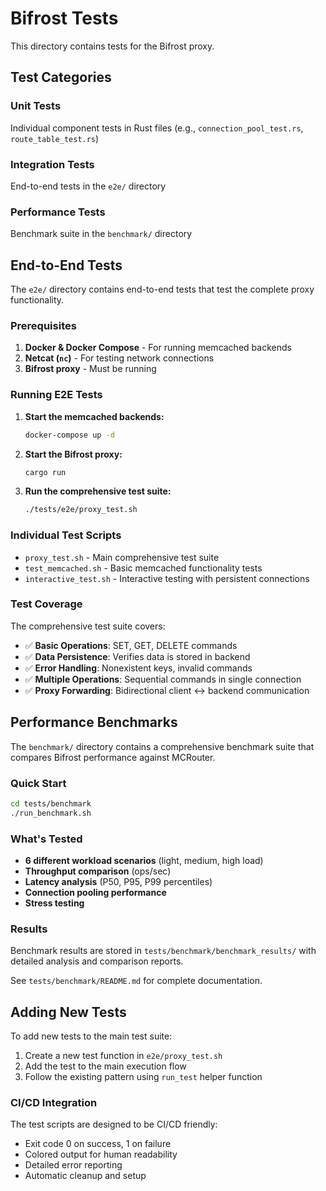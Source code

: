 # Bifrost Tests

This directory contains tests for the Bifrost proxy.

## Test Categories

### Unit Tests
Individual component tests in Rust files (e.g., `connection_pool_test.rs`, `route_table_test.rs`)

### Integration Tests
End-to-end tests in the `e2e/` directory

### Performance Tests
Benchmark suite in the `benchmark/` directory

## End-to-End Tests

The `e2e/` directory contains end-to-end tests that test the complete proxy functionality.

### Prerequisites

1. **Docker & Docker Compose** - For running memcached backends
2. **Netcat (`nc`)** - For testing network connections
3. **Bifrost proxy** - Must be running

### Running E2E Tests

1. **Start the memcached backends:**
   ```bash
   docker-compose up -d
   ```

2. **Start the Bifrost proxy:**
   ```bash
   cargo run
   ```

3. **Run the comprehensive test suite:**
   ```bash
   ./tests/e2e/proxy_test.sh
   ```

### Individual Test Scripts

- `proxy_test.sh` - Main comprehensive test suite
- `test_memcached.sh` - Basic memcached functionality tests
- `interactive_test.sh` - Interactive testing with persistent connections

### Test Coverage

The comprehensive test suite covers:

- ✅ **Basic Operations**: SET, GET, DELETE commands
- ✅ **Data Persistence**: Verifies data is stored in backend
- ✅ **Error Handling**: Nonexistent keys, invalid commands
- ✅ **Multiple Operations**: Sequential commands in single connection
- ✅ **Proxy Forwarding**: Bidirectional client ↔ backend communication

## Performance Benchmarks

The `benchmark/` directory contains a comprehensive benchmark suite that compares Bifrost performance against MCRouter.

### Quick Start

```bash
cd tests/benchmark
./run_benchmark.sh
```

### What's Tested

- **6 different workload scenarios** (light, medium, high load)
- **Throughput comparison** (ops/sec)
- **Latency analysis** (P50, P95, P99 percentiles)
- **Connection pooling performance**
- **Stress testing**

### Results

Benchmark results are stored in `tests/benchmark/benchmark_results/` with detailed analysis and comparison reports.

See `tests/benchmark/README.md` for complete documentation.

## Adding New Tests

To add new tests to the main test suite:

1. Create a new test function in `e2e/proxy_test.sh`
2. Add the test to the main execution flow
3. Follow the existing pattern using `run_test` helper function

### CI/CD Integration

The test scripts are designed to be CI/CD friendly:
- Exit code 0 on success, 1 on failure
- Colored output for human readability
- Detailed error reporting
- Automatic cleanup and setup